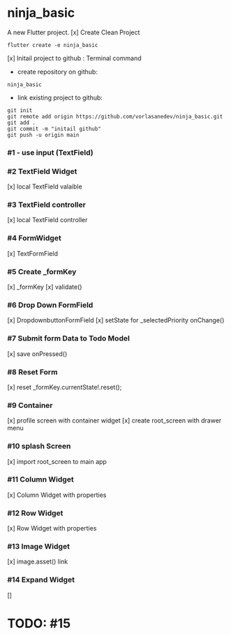 # ninja_basic

A new Flutter project.
[x] Create Clean Project
```
flutter create -e ninja_basic
```
[x] Initail project to github : Terminal command
- create repository on github: 
```
ninja_basic
```
- link existing project to github: 
```
git init
git remote add origin https://github.com/vorlasanedev/ninja_basic.git
git add .
git commit -m "initail github"
git push -u origin main
```
### #1 - use input (TextField) 

### #2 TextField Widget
[x] local TextField  valaible

### #3 TextField controller
[x] local TextField controller
### #4 FormWidget
[x] TextFormField
### #5 Create _formKey
[x] _formKey
[x] validate()
### #6 Drop Down FormField
[x] DropdownbuttonFormField
[x] setState for _selectedPriority onChange()
### #7 Submit form Data to Todo Model
[x] save onPressed()
### #8 Reset Form
[x] reset _formKey.currentState!.reset();
### #9 Container
[x] profile screen with container widget
[x] create root_screen with drawer menu
### #10 splash Screen 
[x] import root_screen to main app
### #11 Column Widget
[x] Column Widget with properties
### #12 Row Widget
[x] Row Widget with properties
### #13 Image Widget
[x] image.asset() link
### #14 Expand Widget
[]
# TODO: #15
